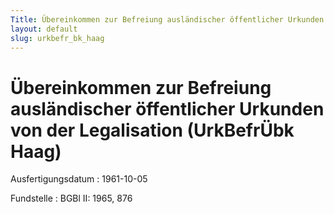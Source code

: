 ```yaml
---
Title: Übereinkommen zur Befreiung ausländischer öffentlicher Urkunden von der Legalisation
layout: default
slug: urkbefr_bk_haag
---
```


# Übereinkommen zur Befreiung ausländischer öffentlicher Urkunden von der Legalisation (UrkBefrÜbk Haag)

Ausfertigungsdatum
:   1961-10-05

Fundstelle
:   BGBl II: 1965, 876


